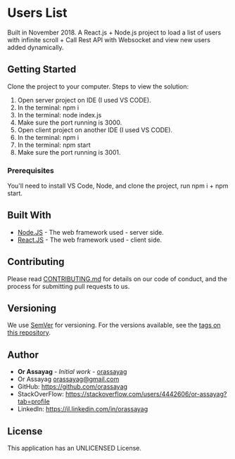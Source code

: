 # Users List

Built in November 2018. A React.js + Node.js project to load a list of users with infinite scroll + Call Rest API with Websocket and view new users added dynamically.

## Getting Started

Clone the project to your computer.
Steps to view the solution:
1. Open server project on IDE (I used VS CODE).
2. In the terminal: npm i
3. In the terminal: node index.js
4. Make sure the port running is 3000.
5. Open client project on another IDE (I used VS CODE).
6. In the terminal: npm i
7. In the terminal: npm start
8. Make sure the port running is 3001.

### Prerequisites

You'll need to install VS Code, Node, and clone the project, run npm i + npm start.

## Built With

* [Node.JS](https://nodejs.org/en/) - The web framework used - server side.
* [React.JS](https://reactjs.org/) - The web framework used - client side.

## Contributing

Please read [CONTRIBUTING.md](https://gist.github.com/PurpleBooth/b24679402957c63ec426) for details on our code of conduct, and the process for submitting pull requests to us.

## Versioning

We use [SemVer](http://semver.org/) for versioning. For the versions available, see the [tags on this repository](https://github.com/your/project/tags).

## Author

* **Or Assayag** - *Initial work* - [orassayag](https://github.com/orassayag)
* Or Assayag <orassayag@gmail.com>
* GitHub: https://github.com/orassayag
* StackOverFlow: https://stackoverflow.com/users/4442606/or-assayag?tab=profile
* LinkedIn: https://il.linkedin.com/in/orassayag

## License

This application has an UNLICENSED License.